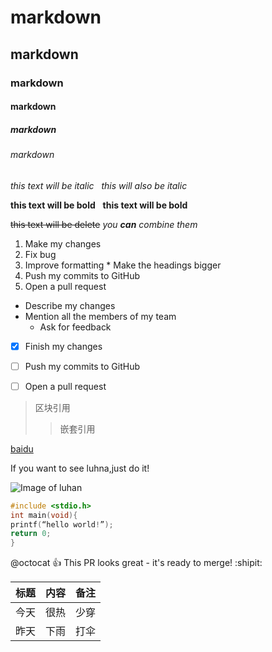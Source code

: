 # markdown
## markdown
### markdown
#### markdown
##### markdown
###### markdown



*this text will be italic*  
_this will also be italic_

**this text will be bold**  
__this text will be bold__  

~~this text will be delete~~
_you **can** combine them_





1. Make my changes
  1. Fix bug
  2. Improve formatting
    * Make the headings bigger
2. Push my commits to GitHub
3. Open a pull request
  * Describe my changes
  * Mention all the members of my team
    * Ask for feedback
    
    
- [x] Finish my changes
- [ ] Push my commits to GitHub
- [ ] Open a pull request
   
   
   
> 区块引用
>> 嵌套引用
    
[baidu](http://baidu.com)

If you want to see luhna,just do it!

![Image of luhan]()


```c
#include <stdio.h>
int main(void){
printf(“hello world!”);
return 0;
}
```
@octocat :+1: This PR looks great - it's ready to merge! :shipit:
    
    
标题 | 内容 | 备注
-----|-----|-----
今天 | 很热 | 少穿
昨天 | 下雨 | 打伞
    


